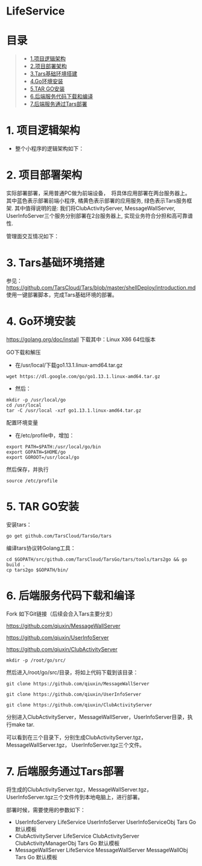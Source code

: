 # LifeService
# 目录
> * [1.项目逻辑架构](#main-chapter-1)
> * [2.项目部署架构](#main-chapter-2)
> * [3.Tars基础环境搭建](#main-chapter-3)
> * [4.Go环境安装](#main-chapter-4)
> * [5.TAR GO安装](#main-chapter-5)
> * [6.后端服务代码下载和编译](#main-chapter-6)
> * [7.后端服务通过Tars部署](#main-chapter-7)


# 1. <a id="main-chapter-1"></a>项目逻辑架构
-  整个小程序的逻辑架构如下：

# 2. <a id="main-chapter-2"></a>项目部署架构
实际部署部署，采用普通PC做为前端设备，　将具体应用部署在两台服务器上。 其中蓝色表示部署前端小程序, 橘黄色表示部署的应用服务, 绿色表示Tars服务框架.
其中值得说明的是: 我们将ClubActivityServer, MessageWallServer, UserInfoServer三个服务分别部署在2台服务器上, 实现业务符合分担和高可靠谱性. 



管理面交互情况如下：


# 3. <a id="main-chapter-3"></a>Tars基础环境搭建 
参见：
https://github.com/TarsCloud/Tars/blob/master/shellDeploy/introduction.md
使用一键部署脚本，完成Tars基础环境的部署。


# 4. <a id="main-chapter-4"></a>Go环境安装
https://golang.org/doc/install  下载其中：Linux  X86 64位版本

GO下载和解压
- 在/usr/local/下载go1.13.1.linux-amd64.tar.gz 

```
wget https://dl.google.com/go/go1.13.1.linux-amd64.tar.gz
```

- 然后：
```
mkdir -p /usr/local/go
cd /usr/local
tar -C /usr/local -xzf go1.13.1.linux-amd64.tar.gz
```


配置环境变量
- 在/etc/profile中，增加：
```
export PATH=$PATH:/usr/local/go/bin 
export GOPATH=$HOME/go 
export GOROOT=/usr/local/go
```

然后保存，并执行
```
source /etc/profile
```

# 5. <a id="main-chapter-4"></a> TAR GO安装
安装tars： 
```
go get github.com/TarsCloud/TarsGo/tars
```


编译tars协议转Golang工具：
```
cd $GOPATH/src/github.com/TarsCloud/TarsGo/tars/tools/tars2go && go build . 
cp tars2go $GOPATH/bin/
```

# 6. <a id="main-chapter-4"></a> 后端服务代码下载和编译

Fork 如下Git链接（后续会合入Tars主要分支）

https://github.com/qiuxin/MessageWallServer

https://github.com/qiuxin/UserInfoServer

https://github.com/qiuxin/ClubActivityServer


```
mkdir -p /root/go/src/
```

然后进入/root/go/src/目录，将如上代码下载到该目录：

```
git clone https://github.com/qiuxin/MessageWallServer

git clone https://github.com/qiuxin/UserInfoServer

git clone https://github.com/qiuxin/ClubActivityServer
```

分别进入ClubActivityServer，MessageWallServer，UserInfoServer目录，执行make tar.

可以看到在三个目录下，分别生成ClubActivityServer.tgz，MessageWallServer.tgz， UserInfoServer.tgz三个文件。 





# 7. <a id="main-chapter-4"></a> 后端服务通过Tars部署
将生成的ClubActivityServer.tgz，MessageWallServer.tgz， UserInfoServer.tgz三个文件传到本地电脑上，进行部署。

部署时候，需要使用的参数如下：
- UserInfoServery    	LifeService	UserInfoServer	UserInfoServiceObj	Tars Go	默认模板
- ClubActivityServer	LifeService	ClubActivityServer	ClubActivityManagerObj	Tars Go	默认模板
- MessageWallServer	LifeService	MessageWallServer	MessageWallObj	Tars Go	默认模板


